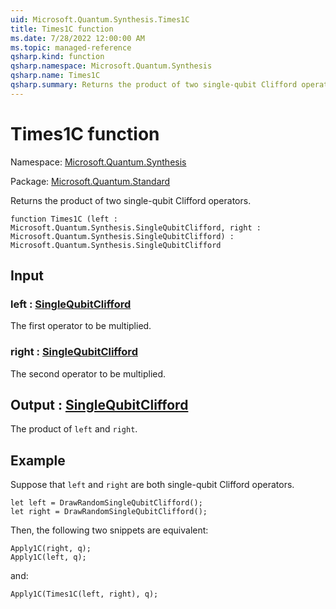 ```yaml
---
uid: Microsoft.Quantum.Synthesis.Times1C
title: Times1C function
ms.date: 7/28/2022 12:00:00 AM
ms.topic: managed-reference
qsharp.kind: function
qsharp.namespace: Microsoft.Quantum.Synthesis
qsharp.name: Times1C
qsharp.summary: Returns the product of two single-qubit Clifford operators.
---
```


# Times1C function

Namespace: [Microsoft.Quantum.Synthesis](xref:Microsoft.Quantum.Synthesis)

Package: [Microsoft.Quantum.Standard](https://nuget.org/packages/Microsoft.Quantum.Standard)


Returns the product of two single-qubit Clifford operators.

```qsharp
function Times1C (left : Microsoft.Quantum.Synthesis.SingleQubitClifford, right : Microsoft.Quantum.Synthesis.SingleQubitClifford) : Microsoft.Quantum.Synthesis.SingleQubitClifford
```


## Input

### left : [SingleQubitClifford](xref:Microsoft.Quantum.Synthesis.SingleQubitClifford)

The first operator to be multiplied.


### right : [SingleQubitClifford](xref:Microsoft.Quantum.Synthesis.SingleQubitClifford)

The second operator to be multiplied.



## Output : [SingleQubitClifford](xref:Microsoft.Quantum.Synthesis.SingleQubitClifford)

The product of `left` and `right`.

## Example

Suppose that `left` and `right` are both single-qubit Cliffordoperators.```qsharplet left = DrawRandomSingleQubitClifford();let right = DrawRandomSingleQubitClifford();```Then, the following two snippets are equivalent:```qsharpApply1C(right, q);Apply1C(left, q);```and:```qsharpApply1C(Times1C(left, right), q);```